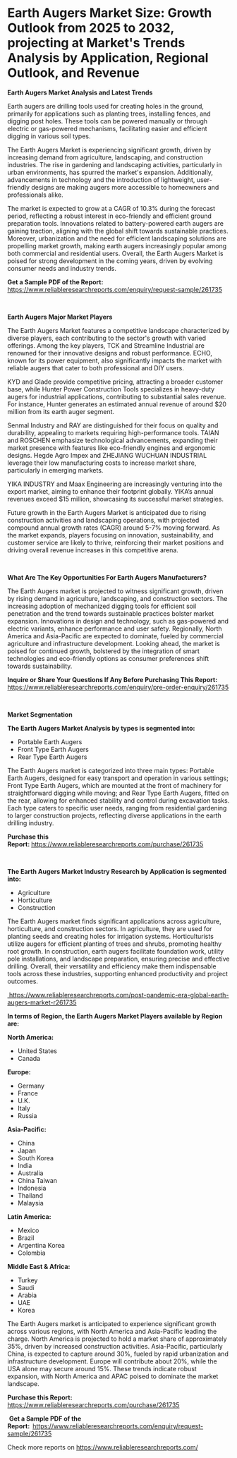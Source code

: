 <p><h1>Earth Augers Market Size: Growth Outlook from 2025 to 2032, projecting at Market's Trends Analysis by Application, Regional Outlook, and Revenue</h1></p><p><strong>Earth Augers Market Analysis and Latest Trends</strong></p>
<p><p>Earth augers are drilling tools used for creating holes in the ground, primarily for applications such as planting trees, installing fences, and digging post holes. These tools can be powered manually or through electric or gas-powered mechanisms, facilitating easier and efficient digging in various soil types.</p><p>The Earth Augers Market is experiencing significant growth, driven by increasing demand from agriculture, landscaping, and construction industries. The rise in gardening and landscaping activities, particularly in urban environments, has spurred the market's expansion. Additionally, advancements in technology and the introduction of lightweight, user-friendly designs are making augers more accessible to homeowners and professionals alike.</p><p>The market is expected to grow at a CAGR of 10.3% during the forecast period, reflecting a robust interest in eco-friendly and efficient ground preparation tools. Innovations related to battery-powered earth augers are gaining traction, aligning with the global shift towards sustainable practices. Moreover, urbanization and the need for efficient landscaping solutions are propelling market growth, making earth augers increasingly popular among both commercial and residential users. Overall, the Earth Augers Market is poised for strong development in the coming years, driven by evolving consumer needs and industry trends.</p></p>
<p><strong>Get a Sample PDF of the Report:&nbsp;</strong> <a href="https://www.reliableresearchreports.com/enquiry/request-sample/261735?utm_campaign=3090&utm_medium=2&utm_source=Github&utm_content=ia&utm_term=11042025&utm_id=earth-augers">https://www.reliableresearchreports.com/enquiry/request-sample/261735</a></p>
<p>&nbsp;</p>
<p><strong>Earth Augers Major Market Players</strong></p>
<p><p>The Earth Augers Market features a competitive landscape characterized by diverse players, each contributing to the sector's growth with varied offerings. Among the key players, TCK and Streamline Industrial are renowned for their innovative designs and robust performance. ECHO, known for its power equipment, also significantly impacts the market with reliable augers that cater to both professional and DIY users.</p><p>KYD and Glade provide competitive pricing, attracting a broader customer base, while Hunter Power Construction Tools specializes in heavy-duty augers for industrial applications, contributing to substantial sales revenue. For instance, Hunter generates an estimated annual revenue of around $20 million from its earth auger segment.</p><p>Senmal Industry and RAY are distinguished for their focus on quality and durability, appealing to markets requiring high-performance tools. TAIAN and ROSCHEN emphasize technological advancements, expanding their market presence with features like eco-friendly engines and ergonomic designs. Hegde Agro Impex and ZHEJIANG WUCHUAN INDUSTRIAL leverage their low manufacturing costs to increase market share, particularly in emerging markets.</p><p>YIKA INDUSTRY and Maax Engineering are increasingly venturing into the export market, aiming to enhance their footprint globally. YIKA’s annual revenues exceed $15 million, showcasing its successful market strategies.</p><p>Future growth in the Earth Augers Market is anticipated due to rising construction activities and landscaping operations, with projected compound annual growth rates (CAGR) around 5-7% moving forward. As the market expands, players focusing on innovation, sustainability, and customer service are likely to thrive, reinforcing their market positions and driving overall revenue increases in this competitive arena.</p></p>
<p>&nbsp;</p>
<p><strong>What Are The Key Opportunities For Earth Augers Manufacturers?</strong></p>
<p><p>The Earth Augers market is projected to witness significant growth, driven by rising demand in agriculture, landscaping, and construction sectors. The increasing adoption of mechanized digging tools for efficient soil penetration and the trend towards sustainable practices bolster market expansion. Innovations in design and technology, such as gas-powered and electric variants, enhance performance and user safety. Regionally, North America and Asia-Pacific are expected to dominate, fueled by commercial agriculture and infrastructure development. Looking ahead, the market is poised for continued growth, bolstered by the integration of smart technologies and eco-friendly options as consumer preferences shift towards sustainability.</p></p>
<p><strong>Inquire or Share Your Questions If Any Before Purchasing This Report:</strong> <a href="https://www.reliableresearchreports.com/enquiry/pre-order-enquiry/261735?utm_campaign=3090&utm_medium=2&utm_source=Github&utm_content=ia&utm_term=11042025&utm_id=earth-augers">https://www.reliableresearchreports.com/enquiry/pre-order-enquiry/261735</a></p>
<p>&nbsp;</p>
<p><strong>Market Segmentation</strong></p>
<p><strong>The Earth Augers Market Analysis by types is segmented into:</strong></p>
<p><ul><li>Portable Earth Augers</li><li>Front Type Earth Augers</li><li>Rear Type Earth Augers</li></ul></p>
<p><p>The Earth Augers market is categorized into three main types: Portable Earth Augers, designed for easy transport and operation in various settings; Front Type Earth Augers, which are mounted at the front of machinery for straightforward digging while moving; and Rear Type Earth Augers, fitted on the rear, allowing for enhanced stability and control during excavation tasks. Each type caters to specific user needs, ranging from residential gardening to larger construction projects, reflecting diverse applications in the earth drilling industry.</p></p>
<p><strong>Purchase this Report:&nbsp;</strong><a href="https://www.reliableresearchreports.com/purchase/261735?utm_campaign=3090&utm_medium=2&utm_source=Github&utm_content=ia&utm_term=11042025&utm_id=earth-augers">https://www.reliableresearchreports.com/purchase/261735</a></p>
<p>&nbsp;</p>
<p><strong>The Earth Augers Market Industry Research by Application is segmented into:</strong></p>
<p><ul><li>Agriculture</li><li>Horticulture</li><li>Construction</li></ul></p>
<p><p>The Earth Augers market finds significant applications across agriculture, horticulture, and construction sectors. In agriculture, they are used for planting seeds and creating holes for irrigation systems. Horticulturists utilize augers for efficient planting of trees and shrubs, promoting healthy root growth. In construction, earth augers facilitate foundation work, utility pole installations, and landscape preparation, ensuring precise and effective drilling. Overall, their versatility and efficiency make them indispensable tools across these industries, supporting enhanced productivity and project outcomes.</p></p>
<p><a href="https://www.reliableresearchreports.com/post-pandemic-era-global-earth-augers-market-r261735?utm_campaign=3090&utm_medium=2&utm_source=Github&utm_content=ia&utm_term=11042025&utm_id=earth-augers">&nbsp;https://www.reliableresearchreports.com/post-pandemic-era-global-earth-augers-market-r261735</a></p>
<p><strong>In terms of Region, the Earth Augers Market Players available by Region are:</strong></p>
<p>
    <p> <strong> North America: </strong>
        <ul>
            <li>United States</li>
            <li>Canada</li>
        </ul>
        </p> 
    <p> <strong> Europe: </strong>
        <ul>
            <li>Germany</li>
            <li>France</li>
            <li>U.K.</li>
            <li>Italy</li>
            <li>Russia</li>
        </ul>
        </p> 
    <p> <strong> Asia-Pacific: </strong>
        <ul>
            <li>China</li>
            <li>Japan</li>
            <li>South Korea</li>
            <li>India</li>
            <li>Australia</li>
            <li>China Taiwan</li>
            <li>Indonesia</li>
            <li>Thailand</li>
            <li>Malaysia</li>
        </ul>
        </p> 
    <p> <strong> Latin America: </strong>
        <ul>
            <li>Mexico</li>
            <li>Brazil</li>
            <li>Argentina Korea</li>
            <li>Colombia</li>
        </ul>
        </p> 
    <p> <strong> Middle East & Africa: </strong>
        <ul>
            <li>Turkey</li>
            <li>Saudi</li>
            <li>Arabia</li>
            <li>UAE</li>
            <li>Korea</li>
        </ul>
    </p>
    </p>
<p><p>The Earth Augers market is anticipated to experience significant growth across various regions, with North America and Asia-Pacific leading the charge. North America is projected to hold a market share of approximately 35%, driven by increased construction activities. Asia-Pacific, particularly China, is expected to capture around 30%, fueled by rapid urbanization and infrastructure development. Europe will contribute about 20%, while the USA alone may secure around 15%. These trends indicate robust expansion, with North America and APAC poised to dominate the market landscape.</p></p>
<p><strong>Purchase this Report: </strong><a href="https://www.reliableresearchreports.com/purchase/261735?utm_campaign=3090&utm_medium=2&utm_source=Github&utm_content=ia&utm_term=11042025&utm_id=earth-augers">https://www.reliableresearchreports.com/purchase/261735</a></p>
<p>&nbsp;<strong>Get a Sample PDF of the Report:&nbsp;&nbsp;</strong><a href="https://www.reliableresearchreports.com/enquiry/request-sample/261735?utm_campaign=3090&utm_medium=2&utm_source=Github&utm_content=ia&utm_term=11042025&utm_id=earth-augers">https://www.reliableresearchreports.com/enquiry/request-sample/261735</a></p>
<p><strong></strong></p>
<p>Check more reports on <a href="https://www.reliableresearchreports.com/?utm_campaign=3090&utm_medium=2&utm_source=Github&utm_content=ia&utm_term=11042025&utm_id=earth-augers">https://www.reliableresearchreports.com/</a></p>